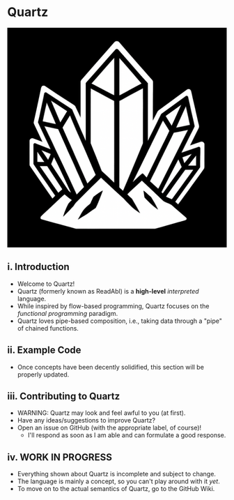 # Quartz

![Quartz logo](https://github.com/thatcosmicstorm/Quartz/blob/main/Quartz_Logo.png)

## i. Introduction

- Welcome to Quartz!
- Quartz (formerly known as ReadAbl) is a **high-level** *interpreted* language.
- While inspired by flow-based programming, Quartz focuses on the *functional programming* paradigm.
- Quartz loves pipe-based composition, i.e., taking data through a "pipe" of chained functions.

## ii. Example Code

- Once concepts have been decently solidified, this section will be properly updated.

## iii. Contributing to Quartz

- WARNING: Quartz may look and feel awful to you (at first).
- Have any ideas/suggestions to improve Quartz?
- Open an issue on GitHub (with the appropriate label, of course)!
  - I'll respond as soon as I am able and can formulate a good response.

## iv. WORK IN PROGRESS

- Everything shown about Quartz is incomplete and subject to change.
- The language is mainly a concept, so you can't play around with it *yet*.
- To move on to the actual semantics of Quartz, go to the GitHub Wiki.
